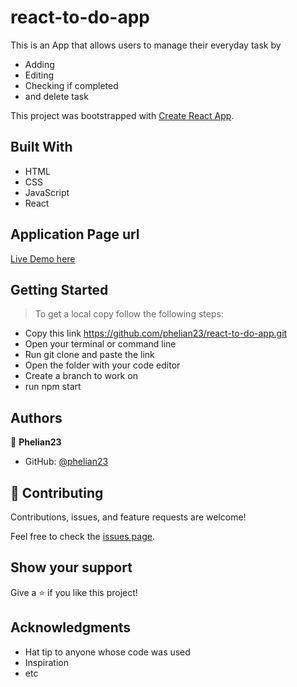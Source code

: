 # react-to-do-app
This is an App that allows users to manage their everyday task by
- Adding
- Editing
- Checking if completed
- and delete task

This project was bootstrapped with [Create React App](https://github.com/facebook/create-react-app).

## Built With

- HTML
- CSS
- JavaScript
- React

## Application Page url

[Live Demo here](https://phelian23.github.io/react-to-do-app)

## Getting Started

> To get a local copy follow the following steps:

- Copy this link https://github.com/phelian23/react-to-do-app.git
- Open your terminal or command line
- Run git clone and paste the link
- Open the folder with your code editor
- Create a branch to work on
- run npm start

## Authors

👤 **Phelian23**

- GitHub: [@phelian23](https://github.com/phelian23)

## 🤝 Contributing

Contributions, issues, and feature requests are welcome!

Feel free to check the [issues page](../../issues/).

## Show your support

Give a ⭐️ if you like this project!

## Acknowledgments

- Hat tip to anyone whose code was used
- Inspiration
- etc